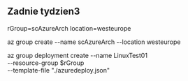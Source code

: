 ## Zadnie tydzien3
rGroup=scAzureArch
location=westeurope

az group create --name scAzureArch --location westeurope

az group deployment create --name LinuxTest01 \
    --resource-group $rGroup \
    --template-file "./azuredeploy.json"